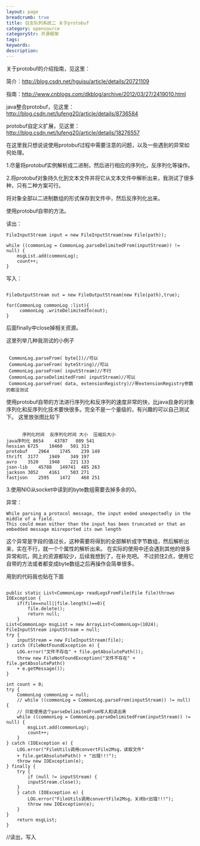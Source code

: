 ```yaml
---
layout: page
breadcrumb: true
title: 日志队列系统二 关于protobuf
category: opensource
categoryStr: 开源框架
tags: 
keywords: 
description: 
---
```




关于protobuf的介绍指南，见这里：

简介：http://blog.csdn.net/hguisu/article/details/20721109

指南：http://www.cnblogs.com/dkblog/archive/2012/03/27/2419010.html


java整合protobuf，见这里：http://blog.csdn.net/lufeng20/article/details/8736584

protobuf自定义扩展，见这里：http://blog.csdn.net/lufeng20/article/details/18276557

在这里我只想说说使用protobuf过程中需要注意的问题，以及一些遇到的异常如何处理。

1.尽量将protobuf实例解析成二进制，然后进行相应的序列化，反序列化等操作。

2.将protobuf对象持久化到文本文件并将它从文本文件中解析出来，我测试了很多种，只有二种方案可行。

将对象全部以二进制数组的形式保存到文件中，然后反序列化出来。

使用protobuf自带的方法。

读出：

```
FileInputStream input = new FileInputStream(new File(path));

while ((commonLog = CommonLog.parseDelimitedFrom(inputStream)) != null) {
	msgList.add(commonLog);
	count++;
}

```

写入：

```

FileOutputStream out = new FileOutputStream(new File(path),true);

for(CommonLog commonLog :list){
     commonLog .writeDelimitedTo(out);
}

```

后面finally中close掉相关资源。

这里列举几种我测试的小例子

```

 CommonLog.parseFrom( byte[])//可以
 CommonLog.parseFrom( byteString)//可以
 CommonLog.parseFrom( inputStream)//不行
 CommonLog.parseDelimitedFrom( inputStream)//可以
 CommonLog.parseFrom( data, extensionRegistry)//带extensionRegistry参数的都没测试

```

使用protobuf自带的方法进行序列化和反序列的速度非常的快，比java自身的对象序列化和反序列化技术要快很多。完全不是一个量级的，有兴趣的可以自己测试下。
这里放张图比较下

```

      序列化时间  反序列化时间	大小	压缩后大小
java序列化	8654	43787	889	541
hessian	6725	10460	501	313
protobuf	2964	1745	239	149
thrift	3177	1949	349	197
avro	3520	1948	221	133
json-lib	45788	149741	485	263
jackson	3052	4161	503	271
fastjson	2595	1472	468	251

```

3.使用NIO从socket中读到的byte数组需要去掉多余的0。



异常：

```
While parsing a protocol message, the input ended unexpectedly in the middle of a field.  
This could mean either than the input has been truncated or that an embedded message misreported its own length
```

这个异常是字段的值过长，这种需要将得到的全部解析成字节数组，然后解析出来，实在不行，就一个个属性的解析出来。
在实际的使用中还会遇到其他的很多异常和坑，网上的资源都较少，后续我想到了，在补充吧。
不过抓住2点，使用它自带的方法或者都变成byte数组之后再操作会简单很多。

用到的代码我也贴在下面

```

public static List<CommonLog> readLogsFromFile(File file)throws IOException {
	if(file==null||file.length()==0){
		file.delete();
		return null;
	}
List<CommonLog> msgList = new ArrayList<CommonLog>(1024);
FileInputStream inputStream = null;
try {
	inputStream = new FileInputStream(file);
} catch (FileNotFoundException e) {
	LOG.error("文件不存在" + file.getAbsolutePath());
	throw new FileNotFoundException("文件不存在" + file.getAbsolutePath()
	+ e.getMessage());
}

int count = 0;
try {
	CommonLog commonLog = null;
	// while ((commonLog = CommonLog.parseFrom(inputStream)) != null) {
	// 只能使用这个parseDelimitedFrom写入和读出来
	while ((commonLog = CommonLog.parseDelimitedFrom(inputStream)) != null) {
		msgList.add(commonLog);
		count++;
	}
} catch (IOException e) {
	LOG.error("FileUtils调用convertFile2Msg，读取文件"
	+ file.getAbsolutePath() + "出错!!!");
	throw new IOException(e);
} finally {
	try {
		if (null != inputStream) {
		inputStream.close();
	}
	} catch (IOException e) {
		LOG.error("FileUtils调用convertFile2Msg，关闭br出错!!!");
		throw new IOException(e);
	}
}
	return msgList;
}

```


//读出，写入


